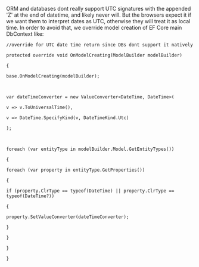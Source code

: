 
ORM and databases dont really support UTC signatures with the appended 'Z' at the end of datetime, and likely never will. But the browsers expect it if we want them to interpret dates as UTC, otherwise they will treat it as local time. In order to avoid that, we override model creation of EF Core main DbContext like:

```
//override for UTC date time return since DBs dont support it natively

protected override void OnModelCreating(ModelBuilder modelBuilder)

{

base.OnModelCreating(modelBuilder);

  

var dateTimeConverter = new ValueConverter<DateTime, DateTime>(

v => v.ToUniversalTime(),

v => DateTime.SpecifyKind(v, DateTimeKind.Utc)

);

  

foreach (var entityType in modelBuilder.Model.GetEntityTypes())

{

foreach (var property in entityType.GetProperties())

{

if (property.ClrType == typeof(DateTime) || property.ClrType == typeof(DateTime?))

{

property.SetValueConverter(dateTimeConverter);

}

}

}

}
```